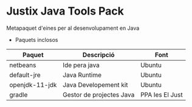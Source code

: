 # Justix Java Tools Pack

Metapaquet d'eines per al desenvolupament en Java

* Paquets inclosos

| Paquet | Descripció | Font |
|-------|-----------|-------|
| netbeans | Ide pera java | Ubuntu |
| default-jre | Java Runtime | Ubuntu |
| openjdk-11-jdk | Java Developement kit | Ubuntu |
| gradle | Gestor de projectes Java | PPA Ies El Just |
